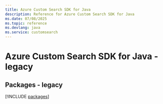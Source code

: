 ```yaml
---
title: Azure Custom Search SDK for Java
description: Reference for Azure Custom Search SDK for Java
ms.date: 07/08/2025
ms.topic: reference
ms.devlang: java
ms.service: customsearch
---
```

# Azure Custom Search SDK for Java - legacy
## Packages - legacy
[!INCLUDE [packages](custom-search-index.md)]